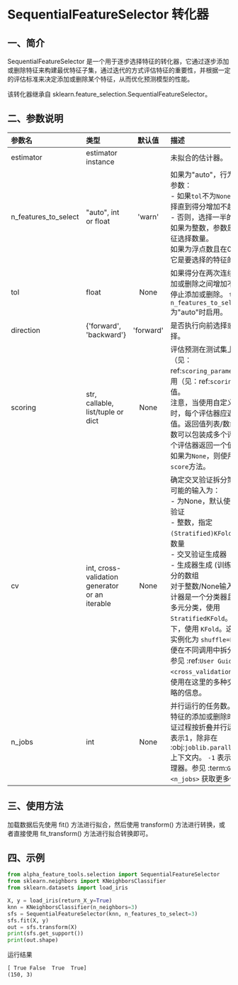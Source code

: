 # SequentialFeatureSelector 转化器




## 一、简介

SequentialFeatureSelector 是一个用于逐步选择特征的转化器，它通过逐步添加或删除特征来构建最优特征子集，通过迭代的方式评估特征的重要性，并根据一定的评估标准来决定添加或删除某个特征，从而优化预测模型的性能。

该转化器继承自 sklearn.feature_selection.SequentialFeatureSelector。



## 二、参数说明

| 参数名            | 类型      | 默认值   | 描述                                                                                                                                                                                                                                                                                                                             |
|:----------------|:---------|:-------:|:-------------------------------------------------------------------------------------------------------------------------------------------------------------------------------------------------------------------------------------------------------------------------------------------------------------------------------|
| estimator       | estimator instance |      | 未拟合的估计器。                                                                                                                                                                                                                                                                                                                       |
| n_features_to_select | "auto", int or float | 'warn' | 如果为"auto"，行为取决于`tol`参数： <br> - 如果`tol`不为`None`，则特征选择直到得分增加不超过`tol`。<br> - 否则，选择一半的特征。 <br> 如果为整数，参数是绝对的特征选择数量。 <br> 如果为浮点数且在0和1之间，它是要选择的特征的分数。                                                                                                                                                                                 |
| tol             | float    | None   | 如果得分在两次连续的特征添加或删除之间增加不足`tol`，则停止添加或删除。 `tol`仅当`n_features_to_select`为"auto"时启用。                                                                                                                                                                                                                                                |
| direction       | {'forward', 'backward'} | 'forward' | 是否执行向前选择或向后选择。                                                                                                                                                                                                                                                                                                                 |
| scoring         | str, callable, list/tuple or dict | None   | 评估预测在测试集上的单个值（见：ref:`scoring_parameter`）或调用（见：ref:`scoring`）的单个值。<br>注意，当使用自定义评估器时，每个评估器应返回一个值。返回值列表/数组的度量函数可以包装成多个评估器，每个评估器返回一个值。 <br> 如果为`None`，则使用估计器的`score`方法。                                                                                                                                                            |
| cv              | int, cross-validation generator or an iterable | None   | 确定交叉验证拆分策略。<br> 可能的输入为： <br> - 为None，默认使用5折交叉验证 <br> - 整数，指定 `(Stratified)KFold` 中的折叠数量 <br> - 交叉验证生成器 <br> - 生成器生成 (训练, 测试) 切分的数组 <br> 对于整数/None输入，如果估计器是一个分类器且`y`是二元或多元分类，使用 `StratifiedKFold`。在其他情况下，使用 `KFold`。这些生成器实例化为 `shuffle=False`，以便在不同调用中拆分相同。 <br> 参见 :ref:`User Guide <cross_validation>` 获取可以使用在这里的多种交叉验证策略的信息。 |
| n_jobs          | int      | None   | 并行运行的任务数。在评估新特征的添加或删除时，交叉验证过程按折叠并行运行。 `None` 表示1，除非在 :obj:`joblib.parallel_backend` 上下文内。 `-1` 表示使用所有处理器。参见 :term:`Glossary <n_jobs>` 获取更多信息。                                                                                                                                                                                  |



## 三、使用方法

加载数据后先使用 fit() 方法进行拟合，然后使用 transform() 方法进行转换，或者直接使用 fit_transform() 方法进行拟合转换即可。



## 四、示例

```python
from alpha_feature_tools.selection import SequentialFeatureSelector
from sklearn.neighbors import KNeighborsClassifier
from sklearn.datasets import load_iris

X, y = load_iris(return_X_y=True)
knn = KNeighborsClassifier(n_neighbors=3)
sfs = SequentialFeatureSelector(knn, n_features_to_select=3)
sfs.fit(X, y)
out = sfs.transform(X)
print(sfs.get_support())
print(out.shape)
```

运行结果
```txt
[ True False  True  True]
(150, 3)
```

